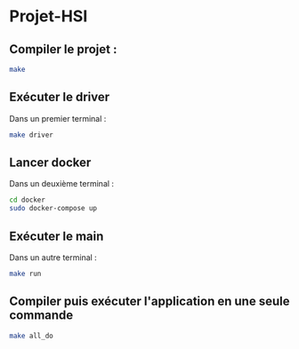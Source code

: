 # Projet-HSI

## Compiler le projet :
```bash
make
```

## Exécuter le driver
Dans un premier terminal :
```bash
make driver
```

## Lancer docker
Dans un deuxième terminal :
```bash
cd docker
sudo docker-compose up
```

## Exécuter le main
Dans un autre terminal :
```bash
make run
```

## Compiler puis exécuter l'application en une seule commande
```bash
make all_do
```